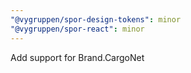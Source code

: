 ```yaml
---
"@vygruppen/spor-design-tokens": minor
"@vygruppen/spor-react": minor
---
```


Add support for Brand.CargoNet
